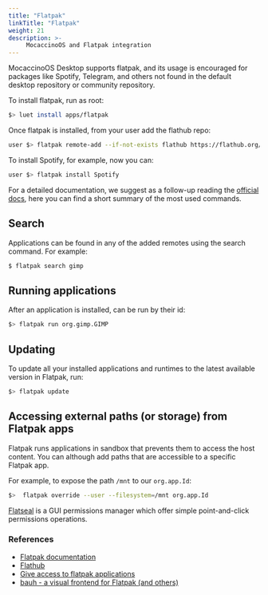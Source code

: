 ```yaml
---
title: "Flatpak"
linkTitle: "Flatpak"
weight: 21
description: >-
     MocaccinoOS and Flatpak integration
---
```


MocaccinoOS Desktop supports flatpak, and its usage is encouraged for packages like Spotify, Telegram, and others not found in the default desktop repository or community repository.

To install flatpak, run as root:

```bash
$> luet install apps/flatpak
```

Once flatpak is installed, from your user add the flathub repo:

```bash
user $> flatpak remote-add --if-not-exists flathub https://flathub.org/repo/flathub.flatpakrepo
```

To install Spotify, for example, now you can: 

```bash
user $> flatpak install Spotify
```

For a detailed documentation, we suggest as a follow-up reading the [official docs](https://docs.flatpak.org/en/latest/using-flatpak.html), here you can find a short summary of the most used commands.

## Search

Applications can be found in any of the added remotes using the search command. For example:

```bash
$ flatpak search gimp
```

## Running applications

After an application is installed, can be run by their id:

```bash
$> flatpak run org.gimp.GIMP
```

## Updating

To update all your installed applications and runtimes to the latest available version in Flatpak, run:

```bash
$> flatpak update
```

## Accessing external paths (or storage) from Flatpak apps

Flatpak runs applications in sandbox that prevents them to access the host content. 
You can although add paths that are accessible to a specific Flatpak app.

For example, to expose the path `/mnt` to our `org.app.Id`:

```bash
$>  flatpak override --user --filesystem=/mnt org.app.Id
```

[Flatseal](https://flathub.org/apps/details/com.github.tchx84.Flatseal) is a GUI permissions manager which offer simple point-and-click permissions operations. 

### References

- [Flatpak documentation](https://docs.flatpak.org/en/latest/using-flatpak.html)
- [Flathub](https://flathub.org/)
- [Give access to flatpak applications](https://davejansen.com/give-full-filesystem-access-to-flatpak-installed-applications/)
- [bauh - a visual frontend for Flatpak (and others)](https://github.com/vinifmor/bauh)
